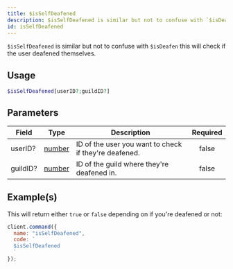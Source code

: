 ```yaml
---
title: $isSelfDeafened
description: $isSelfDeafened is similar but not to confuse with `$isDeafen` this will check if the user deafened themselves.
id: isSelfDeafened
---
```


`$isSelfDeafened` is similar but not to confuse with `$isDeafen` this will check if the user deafened themselves.

## Usage

```php
$isSelfDeafened[userID?;guildID?]
```

## Parameters

| Field    | Type                                                                                              | Description                                           | Required |
| -------- | ------------------------------------------------------------------------------------------------- | ----------------------------------------------------- | :------: |
| userID?  | [number](https://developer.mozilla.org/en-US/docs/Web/JavaScript/Reference/Global_Objects/Number) | ID of the user you want to check if they're deafened. |  false   |
| guildID? | [number](https://developer.mozilla.org/en-US/docs/Web/JavaScript/Reference/Global_Objects/Number) | ID of the guild where they're deafened in.            |  false   |

## Example(s)

This will return either `true` or `false` depending on if you're deafened or not:

```javascript
client.command({
  name: "isSelfDeafened",
  code: `
  $isSelfDeafened
  `
});
```

